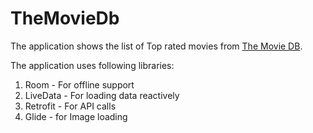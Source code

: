 # TheMovieDb
The application shows the list of Top rated movies from [The Movie DB](https://www.themoviedb.org).

The application uses following libraries:
1. Room - For offline support
2. LiveData - For loading data reactively
3. Retrofit - For API calls
4. Glide - for Image loading
